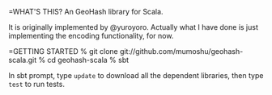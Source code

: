 =WHAT'S THIS?
An GeoHash library for Scala.

It is originally implemented by @yuroyoro.
Actually what I have done is just implementing the encoding functionality, for now.

=GETTING STARTED
% git clone git://github.com/mumoshu/geohash-scala.git
% cd geohash-scala
% sbt

In sbt prompt, type `update` to download all the dependent libraries,
then type `test` to run tests.
